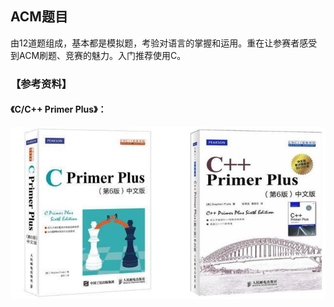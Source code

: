 ## ACM题目

由12道题组成，基本都是模拟题，考验对语言的掌握和运用。重在让参赛者感受到ACM刷题、竞赛的魅力。入门推荐使用C。

### 【参考资料】

#### 《C/C++ Primer Plus》：  
<p align="center">
 <img src="https://github.com/CXCYGZF-UESTC/SME_2018/raw/master/%E6%95%B0%E6%8D%AE%E7%A7%91%E5%AD%A6%20%C2%B7%20%E5%9F%BA%E7%A1%80%E9%A2%98/picture/%E5%9B%BE%E4%BA%8C.png">
</p>  


